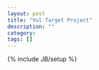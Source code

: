 ```yaml
---
layout: post
title: "Vul Target Project"
description: ""
category: 
tags: []
---
```

{% include JB/setup %}
